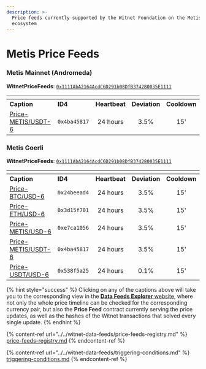 ```yaml
---
description: >-
  Price feeds currently supported by the Witnet Foundation on the Metis
  ecosystem
---
```


# Metis Price Feeds

### **Metis Mainnet** (Andromeda)

**WitnetPriceFeeds**: [`0x1111AbA2164AcdC6D291b08DfB374280035E1111`](https://andromeda-explorer.metis.io/address/0x1111AbA2164AcdC6D291b08DfB374280035E1111)

<table data-header-hidden><thead><tr><th width="228"></th><th width="146"></th><th align="center"></th><th align="center"></th><th align="center"></th></tr></thead><tbody><tr><td><strong>Caption</strong></td><td><strong>ID4</strong></td><td align="center"><strong>Heartbeat</strong></td><td align="center"><strong>Deviation</strong></td><td align="center"><strong>Cooldown</strong></td></tr><tr><td><a href="https://feeds.witnet.io/feeds/metis-mainnet_metis-usdt_6">Price-METIS/USDT-6</a></td><td><code>0x4ba45817</code></td><td align="center">24 hours</td><td align="center">3.5%</td><td align="center">15'</td></tr></tbody></table>

### **Metis Goerli**

**WitnetPriceFeeds**: [`0x1111AbA2164AcdC6D291b08DfB374280035E1111`](https://sepolia-explorer.metisdevops.link/address/0x1111AbA2164AcdC6D291b08DfB374280035E1111)

<table data-header-hidden><thead><tr><th width="222"></th><th width="155"></th><th align="center"></th><th align="center"></th><th align="center"></th></tr></thead><tbody><tr><td><strong>Caption</strong></td><td><strong>ID4</strong></td><td align="center"><strong>Heartbeat</strong></td><td align="center"><strong>Deviation</strong></td><td align="center"><strong>Cooldown</strong></td></tr><tr><td><a href="https://feeds.witnet.io/feeds/metis-goerli_btc-usd_6">Price-BTC/USD-6</a></td><td><code>0x24beead4</code></td><td align="center">24 hours</td><td align="center">3.5%</td><td align="center">15'</td></tr><tr><td><a href="https://feeds.witnet.io/feeds/metis-goerli_eth-usd_6">Price-ETH/USD-6</a></td><td><code>0x3d15f701</code></td><td align="center">24 hours</td><td align="center">3.5%</td><td align="center">15'</td></tr><tr><td><a href="https://feeds.witnet.io/feeds/metis-goerli_metis-usd_6">Price-METIS/USD-6</a></td><td><code>0xe7ca1056</code></td><td align="center">24 hours</td><td align="center">3.5%</td><td align="center">15'</td></tr><tr><td><a href="https://feeds.witnet.io/feeds/metis-goerli_metis-usdt_6">Price-METIS/USDT-6</a></td><td><code>0x4ba45817</code></td><td align="center">24 hours</td><td align="center">3.5%</td><td align="center">15'</td></tr><tr><td><a href="https://feeds.witnet.io/feeds/metis-goerli_usdt-usd_6">Price-USDT/USD-6</a></td><td><code>0x538f5a25</code></td><td align="center">24 hours</td><td align="center">0.1%</td><td align="center">15'</td></tr></tbody></table>

{% hint style="success" %}
Clicking on any of the captions above will take you to the corresponding view in the [**Data Feeds Explorer** website](https://feeds.witnet.io), where not only the whole price timeline can be checked for the corresponding currency pair, but also the **Price Feed** contract currently serving the price updates, as well as the hashes of the Witnet transactions that solved every single update.
{% endhint %}

{% content-ref url="../../witnet-data-feeds/price-feeds-registry.md" %}
[price-feeds-registry.md](../price-feeds-registry.md)
{% endcontent-ref %}

{% content-ref url="../../witnet-data-feeds/triggering-conditions.md" %}
[triggering-conditions.md](../triggering-conditions.md)
{% endcontent-ref %}
